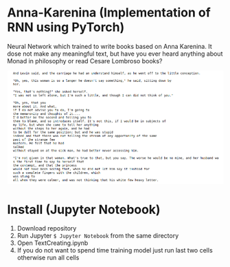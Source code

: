 # Anna-Karenina (Implementation of RNN using PyTorch)
Neural Network which trained to write books based on Anna Karenina. It dose not make any meaningful text, but have you ever heard anything about Monad in philosophy or read Cesare Lombroso books?

![Anna Karenina](https://github.com/Nick9707/Anna-Karenina/blob/master/Screenshot%20from%202019-03-01%2019-03-20.png?raw=true)

# Install (Jupyter Notebook)    
1) Download repository
2) Run Jupyter `$ Jupyter Notebook` from the same directory
3) Open TextCreating.ipynb
4) If you do not want to spend time training model just run last two cells otherwise run all cells
